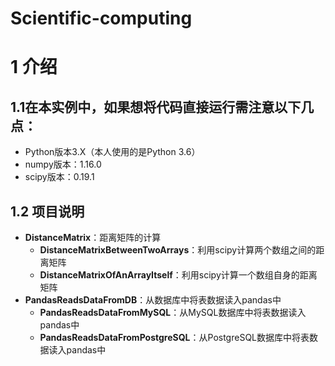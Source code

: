 # Scientific-computing
# 1 介绍
## 1.1在本实例中，如果想将代码直接运行需注意以下几点：
* Python版本3.X（本人使用的是Python 3.6）
* numpy版本：1.16.0
* scipy版本：0.19.1
## 1.2 项目说明
* **DistanceMatrix**：距离矩阵的计算
    * **DistanceMatrixBetweenTwoArrays**：利用scipy计算两个数组之间的距离矩阵
    * **DistanceMatrixOfAnArrayItself**：利用scipy计算一个数组自身的距离矩阵
* **PandasReadsDataFromDB**：从数据库中将表数据读入pandas中
    * **PandasReadsDataFromMySQL**：从MySQL数据库中将表数据读入pandas中
    * **PandasReadsDataFromPostgreSQL**：从PostgreSQL数据库中将表数据读入pandas中